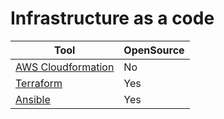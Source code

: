 
# Infrastructure as a code

| Tool                                                                              | OpenSource |
|-----------------------------------------------------------------------------------|------------|
| [AWS Cloudformation](../2_AWS/9_InfrastructureAsCode/AWSCloudFormation) | No         |
| [Terraform](https://www.terraform.io/)                                            | Yes        |
| [Ansible](https://www.ansible.com/)                                               | Yes        |